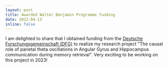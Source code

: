 ```yaml
---
layout: post
title: Awarded Walter Benjamin Programme funding
date: 2022-04-13
inline: false
---
```

I am delighted to share that I obtained funding from the  <a href="https://www.dfg.de/">Deutsche Forschungsgemeinschaft (DFG)</a> to realize my research project "The causal role of parietal theta oscillations in Angular Gyrus and Hippocampus communication during memory retrieval". Very exciting to be working on this project in 2023!
